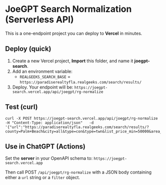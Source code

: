 # JoeGPT Search Normalization (Serverless API)

This is a one-endpoint project you can deploy to **Vercel** in minutes.

## Deploy (quick)
1. Create a new Vercel project, **Import** this folder, and name it **joegpt-search**.
2. Add an environment variable:
   - `REALGEEKS_SEARCH_BASE` = `https://paradiserealtyfla.realgeeks.com/search/results/`
3. Deploy. Your endpoint will be:
   `https://joegpt-search.vercel.app/api/joegpt/rg-normalize`

## Test (curl)
```
curl -X POST https://joegpt-search.vercel.app/api/joegpt/rg-normalize   -H "Content-Type: application/json"   -d '{"url":"https://paradiserealtyfla.realgeeks.com/search/results/?county=Palm+Beach&city=all&type=con&type=twn&list_price_min=50000&area_min=1000&year_built_min=2015&pool=True&hoa_yn=True&hoa_fee_min=200&hoa_fee_max=1000&garage_spaces_min=1&membership_purch_rqd=False&waterfront=No+Fixed+Bridges"}'
```

## Use in ChatGPT (Actions)
Set the **server** in your OpenAPI schema to:
`https://joegpt-search.vercel.app`

Then call POST `/api/joegpt/rg-normalize` with a JSON body containing either a `url` string or a `filter` object.
